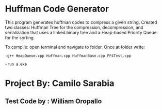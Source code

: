 # Huffman Code Generator

This program generates huffman codes to compress a given string. Created two classes: Huffman Tree for the compression, decompression, and serialization that uses a linked binary tree and a Heap-based Priority Queue for the sorting. 

To compile: open terminal and navigate to folder. Once at folder write:
   
   	-g++ HeapQueue.cpp Huffman.cpp HuffmanBase.cpp PP4Test.cpp 
   
   	-run a.exe
    
  
# Project By: Camilo Sarabia
## Test Code by : William Oropallo
